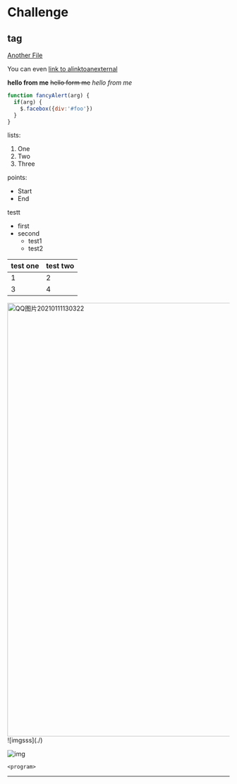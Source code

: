 

# Challenge

## tag

[Another File](./Test.md)

You can even [link to alinktoanexternal](https://app.diagrams.net/)

**hello from me**
~~hello form me~~
*hello from me*

```javascript
function fancyAlert(arg) {
  if(arg) {
    $.facebox({div:'#foo'})
  }
}
```
lists:

1. One
2. Two
3. Three

points:

* Start
* End

testt
- first
- second
  - test1
  - test2

test one | test two
------------ | -------------
1 |  2
3 | 4

<img width="983" alt="QQ图片20210111130322" src="https://user-images.githubusercontent.com/63223457/115984650-d6caca80-a5da-11eb-9189-f70d422f7c53.png">
![imgsss](./)

![img](http://static.runoob.com/images/runoob-logo.png)

`<program>` 
***
